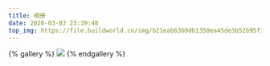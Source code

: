 ```yaml
---
title: 相册
date: 2020-03-03 23:39:48
top_img: https://file.buildworld.cn/img/b21eab63b9db1350ea45de3b52b95f31_200201122K4-3.jpg
---
```

{% gallery %}
![](https://file.buildworld.cn/img/三体.PNG)
{% endgallery %}